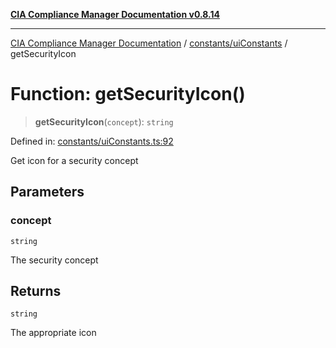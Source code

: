 [**CIA Compliance Manager Documentation v0.8.14**](../../../README.md)

***

[CIA Compliance Manager Documentation](../../../modules.md) / [constants/uiConstants](../README.md) / getSecurityIcon

# Function: getSecurityIcon()

> **getSecurityIcon**(`concept`): `string`

Defined in: [constants/uiConstants.ts:92](https://github.com/Hack23/cia-compliance-manager/blob/257dd569f432a46611a1746c832a7e3d29232229/src/constants/uiConstants.ts#L92)

Get icon for a security concept

## Parameters

### concept

`string`

The security concept

## Returns

`string`

The appropriate icon
